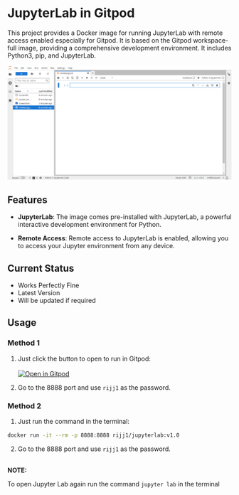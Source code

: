 # JupyterLab in Gitpod
This project provides a Docker image for running JupyterLab with remote access enabled especially for Gitpod. It is based on the Gitpod workspace-full image, providing a comprehensive development environment. It includes Python3, pip, and JupyterLab.

<img src='images/3.png'>

## Features

- **JupyterLab**: The image comes pre-installed with JupyterLab, a powerful interactive development environment for Python.

- **Remote Access**: Remote access to JupyterLab is enabled, allowing you to access your Jupyter environment from any device.
  
## Current Status
- Works Perfectly Fine
- Latest Version
- Will be updated if required

## Usage

### Method 1
1. Just click the button to open to run in Gitpod:<br><br>
[![Open in Gitpod](https://gitpod.io/button/open-in-gitpod.svg)](https://gitpod.io/#https://github.com/rijj1/JupyterLab_in_Gitpod)

2. Go to the 8888 port and use `rijj1` as the password.

### Method 2
1. Just run the command in the terminal:
````bash
docker run -it --rm -p 8888:8888 rijj1/jupyterlab:v1.0
````
2. Go to the 8888 port and use `rijj1` as the password.
<br>
<b>NOTE:</b>

To open Jupyter Lab again run the command `jupyter lab` in the terminal